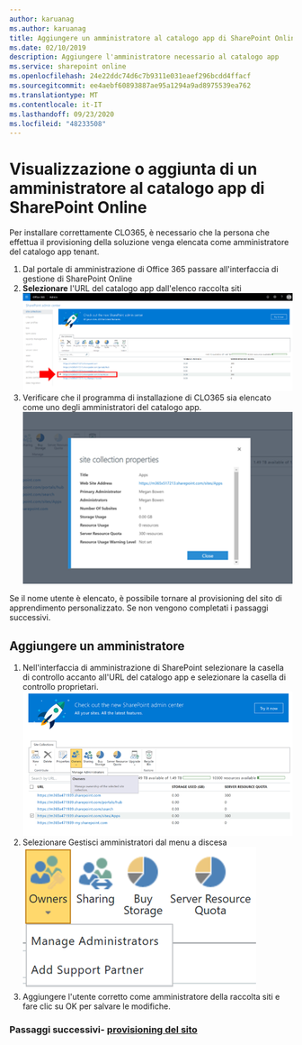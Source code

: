 ```yaml
---
author: karuanag
ms.author: karuanag
title: Aggiungere un amministratore al catalogo app di SharePoint Online
ms.date: 02/10/2019
description: Aggiungere l'amministratore necessario al catalogo app
ms.service: sharepoint online
ms.openlocfilehash: 24e22ddc74d6c7b9311e031eaef296bcdd4ffacf
ms.sourcegitcommit: ee4aebf60893887ae95a1294a9ad8975539ea762
ms.translationtype: MT
ms.contentlocale: it-IT
ms.lasthandoff: 09/23/2020
ms.locfileid: "48233508"
---
```

# <a name="view-or-add-an-administrator-to-your-sharepoint-online-app-catalog"></a>Visualizzazione o aggiunta di un amministratore al catalogo app di SharePoint Online

Per installare correttamente CLO365, è necessario che la persona che effettua il provisioning della soluzione venga elencata come amministratore del catalogo app tenant.

1. Dal portale di amministrazione di Office 365 passare all'interfaccia di gestione di SharePoint Online
1. **Selezionare** l'URL del catalogo app dall'elenco raccolta siti ![appadmin_url.png](media/appadmin_url.png)
1. Verificare che il programma di installazione di CLO365 sia elencato come uno degli amministratori del catalogo app.
![appadmin_dialog.png](media/appadmin_dialog.png)

Se il nome utente è elencato, è possibile tornare al provisioning del sito di apprendimento personalizzato.  Se non vengono completati i passaggi successivi. 

## <a name="add-an-administrator"></a>Aggiungere un amministratore

1. Nell'interfaccia di amministrazione di SharePoint selezionare la casella di controllo accanto all'URL del catalogo app e selezionare la casella di controllo proprietari.
![appadmin_owner.png](media/appadmin_owner.png)
1. Selezionare Gestisci amministratori dal menu a discesa ![appadmin_owner.png](media/appadmin_manage.png)
1. Aggiungere l'utente corretto come amministratore della raccolta siti e fare clic su OK per salvare le modifiche.

### <a name="next-steps---site-provisioning"></a>Passaggi successivi- [provisioning del sito](installsitepackage.md)
